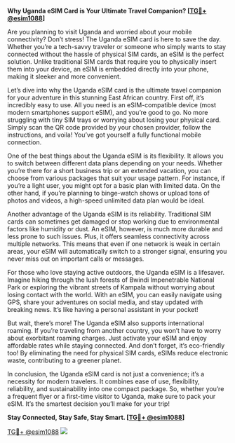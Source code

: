 **Why Uganda eSIM Card is Your Ultimate Travel Companion? [[TG💪+ @esim1088](https://t.me/s/esim1088)]**

Are you planning to visit Uganda and worried about your mobile connectivity? Don’t stress! The Uganda eSIM card is here to save the day. Whether you’re a tech-savvy traveler or someone who simply wants to stay connected without the hassle of physical SIM cards, an eSIM is the perfect solution. Unlike traditional SIM cards that require you to physically insert them into your device, an eSIM is embedded directly into your phone, making it sleeker and more convenient.

Let’s dive into why the Uganda eSIM card is the ultimate travel companion for your adventure in this stunning East African country. First off, it’s incredibly easy to use. All you need is an eSIM-compatible device (most modern smartphones support eSIM), and you’re good to go. No more struggling with tiny SIM trays or worrying about losing your physical card. Simply scan the QR code provided by your chosen provider, follow the instructions, and voila! You’ve got yourself a fully functional mobile connection.

One of the best things about the Uganda eSIM is its flexibility. It allows you to switch between different data plans depending on your needs. Whether you’re there for a short business trip or an extended vacation, you can choose from various packages that suit your usage pattern. For instance, if you’re a light user, you might opt for a basic plan with limited data. On the other hand, if you’re planning to binge-watch shows or upload tons of photos and videos, a high-speed unlimited data plan would be ideal. 

Another advantage of the Uganda eSIM is its reliability. Traditional SIM cards can sometimes get damaged or stop working due to environmental factors like humidity or dust. An eSIM, however, is much more durable and less prone to such issues. Plus, it offers seamless connectivity across multiple networks. This means that even if one network is weak in certain areas, your eSIM will automatically switch to a stronger signal, ensuring you never miss out on important calls or messages.

For those who love staying active outdoors, the Uganda eSIM is a lifesaver. Imagine hiking through the lush forests of Bwindi Impenetrable National Park or exploring the vibrant streets of Kampala without worrying about losing contact with the world. With an eSIM, you can easily navigate using GPS, share your adventures on social media, and stay updated with breaking news. It’s like having a personal assistant in your pocket!

But wait, there’s more! The Uganda eSIM also supports international roaming. If you’re traveling from another country, you won’t have to worry about exorbitant roaming charges. Just activate your eSIM and enjoy affordable rates while staying connected. And don’t forget, it’s eco-friendly too! By eliminating the need for physical SIM cards, eSIMs reduce electronic waste, contributing to a greener planet.

In conclusion, the Uganda eSIM card is not just a convenience; it’s a necessity for modern travelers. It combines ease of use, flexibility, reliability, and sustainability into one compact package. So, whether you’re a frequent flyer or a first-time visitor to Uganda, make sure to pack your eSIM. It’s the smartest decision you’ll make for your trip!

**Stay Connected, Stay Safe, Stay Smart. [[TG💪+ @esim1088](https://t.me/s/esim1088)]**

[TG💪+ @esim1088](https://t.me/s/esim1088) ![](https://i.postimg.cc/Y0z9fWf4/image.png)